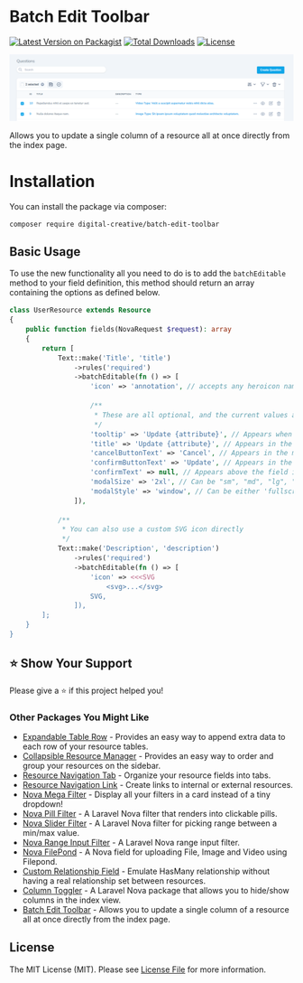 # Batch Edit Toolbar

[![Latest Version on Packagist](https://img.shields.io/packagist/v/digital-creative/batch-edit-toolbar)](https://packagist.org/packages/digital-creative/batch-edit-toolbar)
[![Total Downloads](https://img.shields.io/packagist/dt/digital-creative/batch-edit-toolbar)](https://packagist.org/packages/digital-creative/batch-edit-toolbar)
[![License](https://img.shields.io/packagist/l/digital-creative/batch-edit-toolbar)](https://github.com/dcasia/batch-edit-toolbar/blob/master/LICENSE)

<picture>
  <source media="(prefers-color-scheme: dark)" srcset="https://raw.githubusercontent.com/dcasia/batch-edit-toolbar/main/screenshots/dark.png">
  <img alt="Batch Edit Toolbar in Action" src="https://raw.githubusercontent.com/dcasia/batch-edit-toolbar/main/screenshots/light.png">
</picture>

Allows you to update a single column of a resource all at once directly from the index page.

# Installation

You can install the package via composer:

```
composer require digital-creative/batch-edit-toolbar
```

## Basic Usage

To use the new functionality all you need to do is to add the `batchEditable` method to your field definition, this method should return an array containing the options as defined below.

```php
class UserResource extends Resource
{
    public function fields(NovaRequest $request): array
    {
        return [
            Text::make('Title', 'title')
                ->rules('required')
                ->batchEditable(fn () => [
                    'icon' => 'annotation', // accepts any heroicon name supported by Nova: https://v1.heroicons.com
                    
                    /**
                     * These are all optional, and the current values are the default ones
                     */
                    'tooltip' => 'Update {attribute}', // Appears when hovering the icon.
                    'title' => 'Update {attribute}', // Appears in the modal title.
                    'cancelButtonText' => 'Cancel', // Appears in the modal cancel button.
                    'confirmButtonText' => 'Update', // Appears in the modal confirm button.
                    'confirmText' => null, // Appears above the field in the modal.
                    'modalSize' => '2xl', // Can be "sm", "md", "lg", "xl", "2xl", "3xl", "4xl", "5xl", "6xl", "7xl".
                    'modalStyle' => 'window', // Can be either 'fullscreen' or 'window'.
                ]),
    
            /**
             * You can also use a custom SVG icon directly 
             */
            Text::make('Description', 'description')
                ->rules('required')
                ->batchEditable(fn () => [
                    'icon' => <<<SVG
                        <svg>...</svg>
                    SVG,
                ]),                
        ];
    }
}
```

## ⭐️ Show Your Support

Please give a ⭐️ if this project helped you!

### Other Packages You Might Like

- [Expandable Table Row](https://github.com/dcasia/expandable-table-row) - Provides an easy way to append extra data to each row of your resource tables.
- [Collapsible Resource Manager](https://github.com/dcasia/collapsible-resource-manager) - Provides an easy way to order and group your resources on the sidebar.
- [Resource Navigation Tab](https://github.com/dcasia/resource-navigation-tab) - Organize your resource fields into tabs.
- [Resource Navigation Link](https://github.com/dcasia/resource-navigation-link) - Create links to internal or external resources.
- [Nova Mega Filter](https://github.com/dcasia/nova-mega-filter) - Display all your filters in a card instead of a tiny dropdown!
- [Nova Pill Filter](https://github.com/dcasia/nova-pill-filter) - A Laravel Nova filter that renders into clickable pills.
- [Nova Slider Filter](https://github.com/dcasia/nova-slider-filter) - A Laravel Nova filter for picking range between a min/max value.
- [Nova Range Input Filter](https://github.com/dcasia/nova-range-input-filter) - A Laravel Nova range input filter.
- [Nova FilePond](https://github.com/dcasia/nova-filepond) - A Nova field for uploading File, Image and Video using Filepond.
- [Custom Relationship Field](https://github.com/dcasia/custom-relationship-field) - Emulate HasMany relationship without having a real relationship set between resources.
- [Column Toggler](https://github.com/dcasia/column-toggler) - A Laravel Nova package that allows you to hide/show columns in the index view.
- [Batch Edit Toolbar](https://github.com/dcasia/batch-edit-toolbar) - Allows you to update a single column of a resource all at once directly from the index page.

## License

The MIT License (MIT). Please see [License File](https://raw.githubusercontent.com/dcasia/batch-edit-toolbar/master/LICENSE) for more information.

